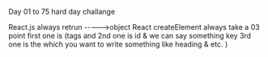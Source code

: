 <!-- Rivison React.js -->



  Day 01 to 75 hard day challange 



<!-- first point 
01 how to create a javascipt code 
02 how to create a react.js code 
03 CDN links how works behind the scenes 
nested react app to write  
 -->

React.js always retrun ----->object 
React createElement always take a  03 point first one is (tags and 2nd one is id & we can say something key  3rd one is the which you want to write something like heading & etc. )